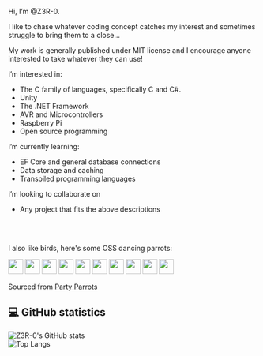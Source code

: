 Hi, I’m @Z3R-0.

I like to chase whatever coding concept catches my interest and sometimes struggle to bring them to a close...

My work is generally published under MIT license and I encourage anyone interested to take whatever they can use!

I’m interested in:
* The C family of languages, specifically C and C#.
* Unity
* The .NET Framework
* AVR and Microcontrollers
* Raspberry Pi
* Open source programming

I’m currently learning:
* EF Core and general database connections
* Data storage and caching
* Transpiled programming languages

I’m looking to collaborate on
* Any project that fits the above descriptions

</br></br>

I also like birds, here's some OSS dancing parrots:

<div>
    <img src="https://cultofthepartyparrot.com/parrots/hd/opensourceparrot.gif" width="30" height="30"/>
    <img src="https://cultofthepartyparrot.com/parrots/hd/opensourceparrot.gif" width="30" height="30"/>
    <img src="https://cultofthepartyparrot.com/parrots/hd/opensourceparrot.gif" width="30" height="30"/>
    <img src="https://cultofthepartyparrot.com/parrots/hd/opensourceparrot.gif" width="30" height="30"/>
    <img src="https://cultofthepartyparrot.com/parrots/hd/opensourceparrot.gif" width="30" height="30"/>
    <img src="https://cultofthepartyparrot.com/parrots/hd/opensourceparrot.gif" width="30" height="30"/>
    <img src="https://cultofthepartyparrot.com/parrots/hd/opensourceparrot.gif" width="30" height="30"/>
    <img src="https://cultofthepartyparrot.com/parrots/hd/opensourceparrot.gif" width="30" height="30"/>
    <img src="https://cultofthepartyparrot.com/parrots/hd/opensourceparrot.gif" width="30" height="30"/>
    <img src="https://cultofthepartyparrot.com/parrots/hd/opensourceparrot.gif" width="30" height="30"/>
</div>

Sourced from [Party Parrots](https://cultofthepartyparrot.com/)

## 💻 GitHub statistics
<!---
[![Z3R-0's GitHub stats](https://github-readme-stats.vercel.app/api?username=Z3R-0&count_private=true&show_icons=true&theme=radical&include_all_commits=true)](https://github.com/anuraghazra/github-readme-stats)
[![Top Langs](https://github-readme-stats.vercel.app/api/top-langs/?username=Z3R-0&layout=compact&theme=radical)](https://github.com/anuraghazra/github-readme-stats)
-->
![Z3R-0's GitHub stats](https://github-readme-stats-git-masterrstaa-rickstaa.vercel.app/api?username=Z3R-0&count_private=true&show_icons=true&theme=radical&include_all_commits=true)
</br>
![Top Langs](https://github-readme-stats-git-masterrstaa-rickstaa.vercel.app/api/top-langs/?username=Z3R-0&layout=compact&theme=radical)

<!---
Z3R-0/Z3R-0 is a ✨ special ✨ repository because its `README.md` (this file) appears on your GitHub profile.
You can click the Preview link to take a look at your changes.
--->
